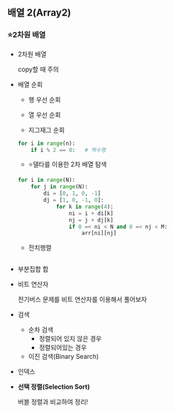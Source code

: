 ## 배열 2(Array2)

### ⭐2차원 배열

- 2차원 배열

  copy할 때 주의

- 배열 순회

  - 행 우선 순회

  - 열 우선 순회

  - 지그재그 순회

  ```python
  for i in range(n):
      if i % 2 == 0:   # 짝수행
  ```

  - ⭐델타를 이용한 2차 배열 탐색

  ```python
  for i in range(N):
      for j in range(N):
          di = [0, 1, 0, -1]
          dj = [1, 0, -1, 0]:
              for k in range(4):
                  ni = i + di[k]
                  nj = j + dj[k]
                  if 0 =< ni < N and 0 =< nj < M:
                      arr[ni][nj]
  ```

  - 전치행렬

  ```python
  ```

  

- 부분집합 합

- 비트 연산자

  전기버스 문제를 비트 연산자를 이용해서 풀어보자

- 검색
  - 순차 검색
    - 정렬되어 있지 않은 경우
    - 정렬되어있는 경우
  - 이진 검색(Binary Search)



- 인덱스

- **선택 정렬(Selection Sort)**

  버블 정렬과 비교하여 정리!